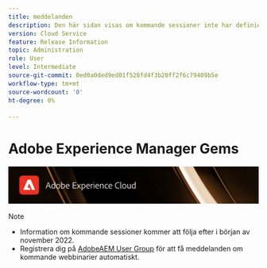 ```yaml
---
title: meddelanden
description: Den här sidan visas om kommande sessioner inte har definierats än.
version: Cloud Service
feature: Release Information
topic: Administration
role: User
level: Intermediate
source-git-commit: 0ed0a0ded9ed01f528fd4f3b20ff2f6c79409b5e
workflow-type: tm+mt
source-wordcount: '0'
ht-degree: 0%

---
```


# Adobe Experience Manager Gems

![](/help/assets/ADX_Gems.png)

>[!NOTE]
>
>* Information om kommande sessioner kommer att följa efter i början av november 2022.
>* Registrera dig på [AdobeAEM User Group](https://aem-augs.adobe.com/) för att få meddelanden om kommande webbinarier automatiskt.